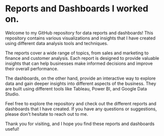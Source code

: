 # Reports and Dashboards I worked on.
Welcome to my GitHub repository for data reports and dashboards! This repository contains various visualizations and insights that I have created using different data analysis tools and techniques.

The reports cover a wide range of topics, from sales and marketing to finance and customer analysis. Each report is designed to provide valuable insights that can help businesses make informed decisions and improve their overall performance.

The dashboards, on the other hand, provide an interactive way to explore data and gain deeper insights into different aspects of the business. They are built using different tools like Tableau, Power BI, and Google Data Studio.

Feel free to explore the repository and check out the different reports and dashboards that I have created. If you have any questions or suggestions, please don't hesitate to reach out to me.

Thank you for visiting, and I hope you find these reports and dashboards useful!
